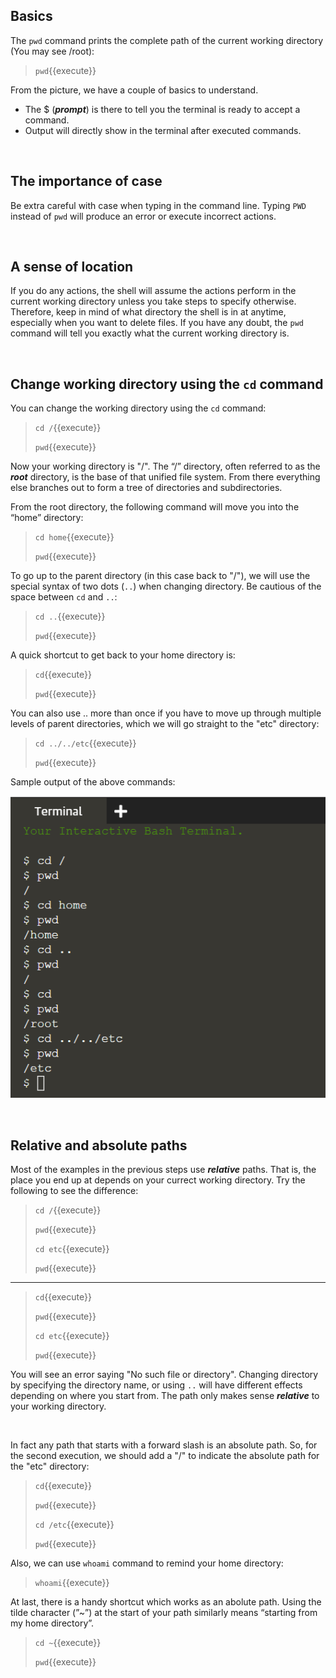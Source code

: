 ## Basics

The `pwd` command prints the complete path of the current working directory (You may see /root):
> `pwd`{{execute}}

From the picture, we have a couple of basics to understand. 
- The $ (**_prompt_**) is there to tell you the terminal is ready to accept a command. 
- Output will directly show in the terminal after executed commands.

<br/>

## The importance of case
Be extra careful with case when typing in the command line. Typing `PWD` instead of `pwd` will produce an error or execute incorrect actions.

<br/>

## A sense of location
If you do any actions, the shell will assume the actions perform in the current working directory unless you take steps to specify otherwise. Therefore, keep in mind of what directory the shell is in at anytime, especially when you want to delete files. If you have any doubt, the `pwd` command will tell you exactly what the current working directory is.

<br/>

## Change working directory using the `cd` command

You can change the working directory using the `cd` command:
> `cd /`{{execute}}
> 
> `pwd`{{execute}}

Now your working directory is "/". The “/” directory, often referred to as the **_root_** directory, is the base of that unified file system. From there everything else branches out to form a tree of directories and subdirectories.

From the root directory, the following command will move you into the “home” directory:
> `cd home`{{execute}}
> 
> `pwd`{{execute}}

To go up to the parent directory (in this case back to "/"), we will use the special syntax of two dots (`..`) when changing directory. Be cautious of the space between `cd` and `..`:
> `cd ..`{{execute}}
> 
> `pwd`{{execute}}

A quick shortcut to get back to your home directory is:
> `cd`{{execute}} 
> 
> `pwd`{{execute}}


You can also use .. more than once if you have to move up through multiple levels of parent directories, which we will go straight to the "etc" directory:
> `cd ../../etc`{{execute}}
> 
> `pwd`{{execute}}

Sample output of the above commands:

![Picture2](./assets/pic2.png)

<br/>

## Relative and absolute paths

Most of the examples in the previous steps use **_relative_** paths. That is, the place you end up at depends on your currect working directory. Try the following to see the difference:
> `cd /`{{execute}}
> 
> `pwd`{{execute}}
> 
> `cd etc`{{execute}}
> 
> `pwd`{{execute}}

-------------

> `cd`{{execute}}
>  
> `pwd`{{execute}}
> 
> `cd etc`{{execute}}
> 
> `pwd`{{execute}}

You will see an error saying "No such file or directory". Changing directory by specifying the directory name, or using `..` will have different effects depending on where you start from. The path only makes sense **_relative_** to your working directory.

<br/>

In fact any path that starts with a forward slash is an absolute path. So, for the second execution, we should add a "/" to indicate the absolute path for the "etc" directory:
> `cd`{{execute}}
>  
> `pwd`{{execute}}
> 
> `cd /etc`{{execute}}
> 
> `pwd`{{execute}}

Also, we can use `whoami` command to remind your home directory:
> `whoami`{{execute}}

At last, there is a handy shortcut which works as an abolute path. Using the tilde character (”~”) at the start of your path similarly means “starting from my home directory”.
> `cd ~`{{execute}}
> 
> `pwd`{{execute}}

<br/>
